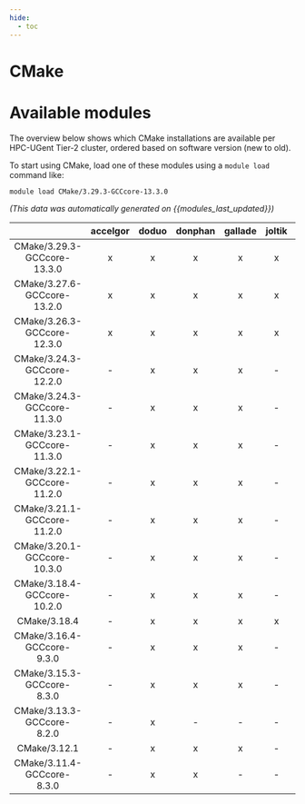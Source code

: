 ```yaml
---
hide:
  - toc
---
```


CMake
=====

# Available modules


The overview below shows which CMake installations are available per HPC-UGent Tier-2 cluster, ordered based on software version (new to old).

To start using CMake, load one of these modules using a `module load` command like:

```shell
module load CMake/3.29.3-GCCcore-13.3.0
```

*(This data was automatically generated on {{modules_last_updated}})*  

| |accelgor|doduo|donphan|gallade|joltik|shinx|skitty|
| :---: | :---: | :---: | :---: | :---: | :---: | :---: | :---: |
|CMake/3.29.3-GCCcore-13.3.0|x|x|x|x|x|x|x|
|CMake/3.27.6-GCCcore-13.2.0|x|x|x|x|x|x|x|
|CMake/3.26.3-GCCcore-12.3.0|x|x|x|x|x|x|x|
|CMake/3.24.3-GCCcore-12.2.0|-|x|x|x|-|x|-|
|CMake/3.24.3-GCCcore-11.3.0|-|x|x|x|-|x|-|
|CMake/3.23.1-GCCcore-11.3.0|-|x|x|x|-|x|-|
|CMake/3.22.1-GCCcore-11.2.0|-|x|x|x|-|-|-|
|CMake/3.21.1-GCCcore-11.2.0|-|x|x|x|-|x|-|
|CMake/3.20.1-GCCcore-10.3.0|-|x|x|x|-|-|-|
|CMake/3.18.4-GCCcore-10.2.0|-|x|x|x|-|-|-|
|CMake/3.18.4|-|x|x|x|x|x|x|
|CMake/3.16.4-GCCcore-9.3.0|-|x|x|x|-|-|-|
|CMake/3.15.3-GCCcore-8.3.0|-|x|x|x|-|-|-|
|CMake/3.13.3-GCCcore-8.2.0|-|x|-|-|-|-|-|
|CMake/3.12.1|-|x|x|x|-|-|-|
|CMake/3.11.4-GCCcore-8.3.0|-|x|x|-|-|-|-|
